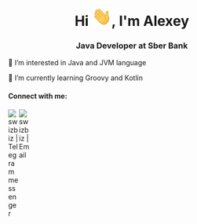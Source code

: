 <h1 align="center">Hi <img src="https://raw.githubusercontent.com/ABSphreak/ABSphreak/master/gifs/Hi.gif" width="40px" />, I'm Alexey</h1>
<h3 align="center">Java Developer at Sber Bank</h3>

👀 I’m interested in Java and JVM language

🌱 I’m currently learning Groovy and Kotlin


#### Connect with me:

[<img align="left" alt="swizbiz | Telegram messenger" width="22px" src="https://cdn.jsdelivr.net/npm/simple-icons@latest/icons/telegram.svg" />][Telegram]
[<img align="left" alt="swizbiz | Email" width="22px" src="https://cdn.jsdelivr.net/npm/simple-icons@5.10.0/icons/maildotru.svg" />][Email]

[Telegram]: https://t.me/Swizbiz
[Email]: https://www.instagram.com/shardin.name/

<!---
Swizbiz/Swizbiz is a ✨ special ✨ repository because its `README.md` (this file) appears on your GitHub profile.
You can click the Preview link to take a look at your changes.
--->
